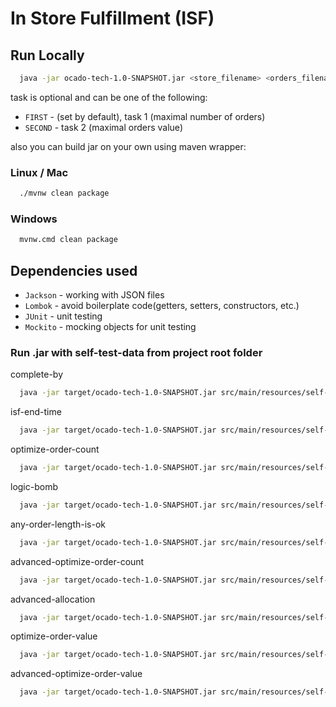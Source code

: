 # In Store Fulfillment (ISF)


## Run Locally

```bash
  java -jar ocado-tech-1.0-SNAPSHOT.jar <store_filename> <orders_filename> [task]
```
 task is optional and can be one of the following:
- `FIRST` - (set by default), task 1 (maximal number of orders)
- `SECOND` - task 2 (maximal orders value)

also you can build jar on your own using maven wrapper:

### Linux / Mac
```bash
  ./mvnw clean package
```

### Windows
```bash
  mvnw.cmd clean package
```

## Dependencies used

- `Jackson` - working with JSON files
- `Lombok` - avoid boilerplate code(getters, setters, constructors, etc.)
- `JUnit` - unit testing
- `Mockito` - mocking objects for unit testing


### Run .jar with self-test-data from project root folder

complete-by
```bash
  java -jar target/ocado-tech-1.0-SNAPSHOT.jar src/main/resources/self-test-data/complete-by/store.json src/main/resources/self-test-data/complete-by/orders.json
```

isf-end-time
```bash
  java -jar target/ocado-tech-1.0-SNAPSHOT.jar src/main/resources/self-test-data/isf-end-time/store.json src/main/resources/self-test-data/isf-end-time/orders.json
```

optimize-order-count
```bash
  java -jar target/ocado-tech-1.0-SNAPSHOT.jar src/main/resources/self-test-data/optimize-order-count/store.json src/main/resources/self-test-data/optimize-order-count/orders.json
```

logic-bomb
```bash
  java -jar target/ocado-tech-1.0-SNAPSHOT.jar src/main/resources/self-test-data/logic-bomb/store.json src/main/resources/self-test-data/logic-bomb/orders.json
```

any-order-length-is-ok
```bash
  java -jar target/ocado-tech-1.0-SNAPSHOT.jar src/main/resources/self-test-data/any-order-length-is-ok/store.json src/main/resources/self-test-data/any-order-length-is-ok/orders.json
```

advanced-optimize-order-count
```bash
  java -jar target/ocado-tech-1.0-SNAPSHOT.jar src/main/resources/self-test-data/advanced-optimize-order-count/store.json src/main/resources/self-test-data/advanced-optimize-order-count/orders.json
```

advanced-allocation
```bash
  java -jar target/ocado-tech-1.0-SNAPSHOT.jar src/main/resources/self-test-data/advanced-allocation/store.json src/main/resources/self-test-data/advanced-allocation/orders.json
```


optimize-order-value
```bash
  java -jar target/ocado-tech-1.0-SNAPSHOT.jar src/main/resources/self-test-data/advanced-allocation/store.json src/main/resources/self-test-data/advanced-allocation/orders.json SECOND
```

advanced-optimize-order-value
```bash
  java -jar target/ocado-tech-1.0-SNAPSHOT.jar src/main/resources/self-test-data/advanced-optimize-order-value/store.json src/main/resources/self-test-data/advanced-optimize-order-value/orders.json SECOND
```